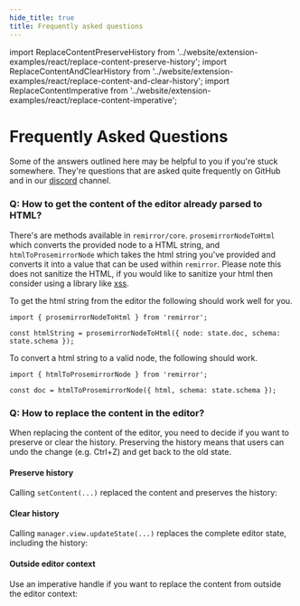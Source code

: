 ```yaml
---
hide_title: true
title: Frequently asked questions
---
```


import ReplaceContentPreserveHistory from '../website/extension-examples/react/replace-content-preserve-history'; import ReplaceContentAndClearHistory from '../website/extension-examples/react/replace-content-and-clear-history'; import ReplaceContentImperative from '../website/extension-examples/react/replace-content-imperative';

# Frequently Asked Questions

Some of the answers outlined here may be helpful to you if you're stuck somewhere. They're questions that are asked quite frequently on GitHub and in our [discord](https://remirror.io/chat) channel.

### Q: How to get the content of the editor already parsed to HTML?

There's are methods available in `remirror/core`. `prosemirrorNodeToHtml` which converts the provided node to a HTML string, and `htmlToProsemirrorNode` which takes the html string you've provided and converts it into a value that can be used within `remirror`. Please note this does not sanitize the HTML, if you would like to sanitize your html then consider using a library like [xss](https://github.com/leizongmin/js-xss).

To get the html string from the editor the following should work well for you.

```tsx
import { prosemirrorNodeToHtml } from 'remirror';

const htmlString = prosemirrorNodeToHtml({ node: state.doc, schema: state.schema });
```

To convert a html string to a valid node, the following should work.

```tsx
import { htmlToProsemirrorNode } from 'remirror';

const doc = htmlToProsemirrorNode({ html, schema: state.schema });
```

### Q: How to replace the content in the editor?

When replacing the content of the editor, you need to decide if you want to preserve or clear the history. Preserving the history means that users can undo the change (e.g. Ctrl+Z) and get back to the old state.

#### Preserve history

Calling `setContent(...)` replaced the content and preserves the history:

<ReplaceContentPreserveHistory />

#### Clear history

Calling `manager.view.updateState(...)` replaces the complete editor state, including the history:

<ReplaceContentAndClearHistory />

#### Outside editor context

Use an imperative handle if you want to replace the content from outside the editor context:

<ReplaceContentImperative />

